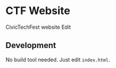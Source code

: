 # CTF Website

CivicTechFest website Edit

## Development

No build tool needed. Just edit `index.html`.
